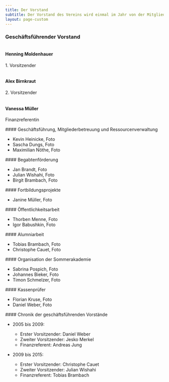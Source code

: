 ```yaml
---
title: Der Vorstand
subtitle: Der Vorstand des Vereins wird einmal im Jahr von der Mitgliederversammlung gewählt. Er besteht aus einem geschäftsführenden und darüber hinaus aus einem erweiterten Vorstand.
layout: page-custom
---
```


<div class="box">
  <div class="row">
    <h3>Geschäftsführender Vorstand</h3>
  </div>
  <div class="row no-collapse 50% uniform">
    <div class="4u">
      <span class="image fit">
        <img alt="" src="{{ site.baseurl }}/images/passbilddummy.jpg">
      </span>
      <h4>Henning Moldenhauer</h4>
      <p>1. Vorsitzender</p>
    </div>
    <div class="4u">
      <span class="image fit">
        <img alt="" src="{{ site.baseurl }}/images/passbilddummy.jpg">
      </span>
      <h4>Alex Birnkraut</h4>
      <p>2. Vorsitzender</p>
    </div>
    <div class="4u">
      <span class="image fit">
        <img alt="" src="{{ site.baseurl }}/images/passbilddummy.jpg">
      </span>
      <h4>Vanessa Müller</h4>
      <p>Finanzreferentin</p>
    </div>
  </div>
</div>

<div class="box" markdown="1">
#### Geschäftsführung, Mitgliederbetreuung und Ressourcenverwaltung

- Kevin Heinicke, Foto
- Sascha Dungs, Foto
- Maximilian Nöthe, Foto
</div>

<div class="box" markdown="1">
#### Begabtenförderung

- Jan Brandt, Foto
- Julian Wishahi, Foto
- Birgit Brambach, Foto
</div>

<div class="box" markdown="1">
#### Fortbildungsprojekte

- Janine Müller, Foto
</div>

<div class="box" markdown="1">
#### Öffentlichkeitsarbeit

- Thorben Menne, Foto
- Igor Babushkin, Foto
</div>

<div class="box" markdown="1">
#### Alumniarbeit

- Tobias Brambach, Foto
- Christophe Cauet, Foto
</div>

<div class="box" markdown="1">
#### Organisation der Sommerakademie

- Sabrina Pospich, Foto
- Johannes Bieker, Foto
- Timon Schmelzer, Foto
</div>

<div class="box" markdown="1">
#### Kassenprüfer

- Florian Kruse, Foto
- Daniel Weber, Foto
</div>

<div class="box" markdown="1">
#### Chronik der geschäftsführenden Vorstände

- 2005 bis 2009:
  + Erster Vorsitzender: Daniel Weber
  + Zweiter Vorsitzender: Jesko Merkel
  + Finanzreferent: Andreas Jung

- 2009 bis 2015:
  + Erster Vorsitzender: Christophe Cauet
  + Zweiter Vorsitzender: Julian Wishahi
  + Finanzreferent: Tobias Brambach
</div>
























